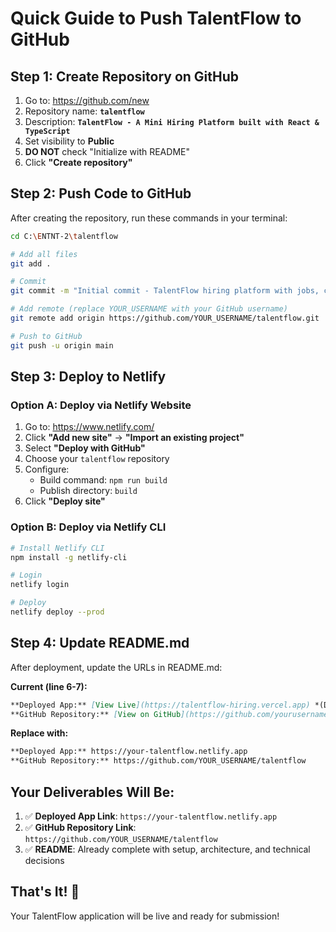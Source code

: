 # Quick Guide to Push TalentFlow to GitHub

## Step 1: Create Repository on GitHub

1. Go to: https://github.com/new
2. Repository name: **`talentflow`**
3. Description: **`TalentFlow - A Mini Hiring Platform built with React & TypeScript`**
4. Set visibility to **Public**
5. **DO NOT** check "Initialize with README"
6. Click **"Create repository"**

## Step 2: Push Code to GitHub

After creating the repository, run these commands in your terminal:

```bash
cd C:\ENTNT-2\talentflow

# Add all files
git add .

# Commit
git commit -m "Initial commit - TalentFlow hiring platform with jobs, candidates, and assessments management"

# Add remote (replace YOUR_USERNAME with your GitHub username)
git remote add origin https://github.com/YOUR_USERNAME/talentflow.git

# Push to GitHub
git push -u origin main
```

## Step 3: Deploy to Netlify

### Option A: Deploy via Netlify Website

1. Go to: https://www.netlify.com/
2. Click **"Add new site"** → **"Import an existing project"**
3. Select **"Deploy with GitHub"**
4. Choose your `talentflow` repository
5. Configure:
   - Build command: `npm run build`
   - Publish directory: `build`
6. Click **"Deploy site"**

### Option B: Deploy via Netlify CLI

```bash
# Install Netlify CLI
npm install -g netlify-cli

# Login
netlify login

# Deploy
netlify deploy --prod
```

## Step 4: Update README.md

After deployment, update the URLs in README.md:

**Current (line 6-7):**
```markdown
**Deployed App:** [View Live](https://talentflow-hiring.vercel.app) *(Deploy after finalization)*  
**GitHub Repository:** [View on GitHub](https://github.com/yourusername/talentflow) *(Setup after finalization)*
```

**Replace with:**
```markdown
**Deployed App:** https://your-talentflow.netlify.app  
**GitHub Repository:** https://github.com/YOUR_USERNAME/talentflow
```

## Your Deliverables Will Be:

1. ✅ **Deployed App Link**: `https://your-talentflow.netlify.app`
2. ✅ **GitHub Repository Link**: `https://github.com/YOUR_USERNAME/talentflow`
3. ✅ **README**: Already complete with setup, architecture, and technical decisions

## That's It! 🎉

Your TalentFlow application will be live and ready for submission!

